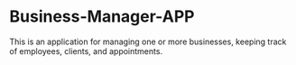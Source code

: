 # Business-Manager-APP
 This is an application for managing one or more businesses, keeping track of employees, clients, and appointments.
